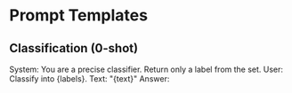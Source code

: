 ﻿# Prompt Templates
## Classification (0-shot)
System: You are a precise classifier. Return only a label from the set.
User: Classify into {labels}. Text: "{text}" Answer:
